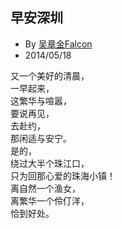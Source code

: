 
## 早安深圳

* By [吴章金Falcon](http://weibo.com/wuzhangjin)
* 2014/05/18

又一个美好的清晨，<br>
一早起来，<br>
这繁华与喧嚣，<br>
要说再见，<br>
去赴约，<br>
那闲适与安宁。<br>
是的，<br>
绕过大半个珠江口，<br>
只为回那心爱的珠海小镇！<br>
离自然一个渔女，<br>
离繁华一个伶仃洋，<br>
恰到好处。<br>
